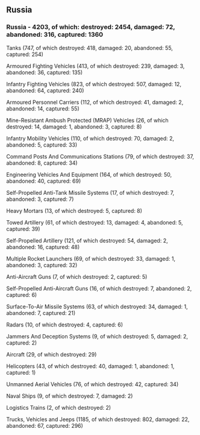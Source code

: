 
 
 ## Russia
 
 ### Russia - 4203, of which: destroyed: 2454, damaged: 72, abandoned: 316, captured: 1360

 

 

 Tanks (747, of which destroyed: 418, damaged: 20, abandoned: 55, captured: 254)

 Armoured Fighting Vehicles (413, of which destroyed: 239, damaged: 3, abandoned: 36, captured: 135)

 Infantry Fighting Vehicles (823, of which destroyed: 507, damaged: 12, abandoned: 64, captured: 240)

 Armoured Personnel Carriers (112, of which destroyed: 41, damaged: 2, abandoned: 14, captured: 55)

 Mine-Resistant Ambush Protected (MRAP) Vehicles (26, of which destroyed: 14, damaged: 1, abandoned: 3, captured: 8)

 Infantry Mobility Vehicles (110, of which destroyed: 70, damaged: 2, abandoned: 5, captured: 33)

 Command Posts And Communications Stations (79, of which destroyed: 37, abandoned: 8, captured: 34)

 Engineering Vehicles And Equipment (164, of which destroyed: 50, abandoned: 40, captured: 69)

 Self-Propelled Anti-Tank Missile Systems (17, of which destroyed: 7, abandoned: 3, captured: 7)

 Heavy Mortars (13, of which destroyed: 5, captured: 8)

 Towed Artillery (61, of which destroyed: 13, damaged: 4, abandoned: 5, captured: 39)

 Self-Propelled Artillery (121, of which destroyed: 54, damaged: 2, abandoned: 16, captured: 48)

 Multiple Rocket Launchers (69, of which destroyed: 33, damaged: 1, abandoned: 3, captured: 32)

 Anti-Aircraft Guns (7, of which destroyed: 2, captured: 5)

 Self-Propelled Anti-Aircraft Guns (16, of which destroyed: 7, abandoned: 2, captured: 6)

 Surface-To-Air Missile Systems (63, of which destroyed: 34, damaged: 1, abandoned: 7, captured: 21)

 Radars (10, of which destroyed: 4, captured: 6)

 Jammers And Deception Systems (9, of which destroyed: 5, damaged: 2, captured: 2)

 Aircraft (29, of which destroyed: 29)

 Helicopters (43, of which destroyed: 40, damaged: 1, abandoned: 1, captured: 1)

 Unmanned Aerial Vehicles (76, of which destroyed: 42, captured: 34)

 Naval Ships (9, of which destroyed: 7, damaged: 2)

 Logistics Trains (2, of which destroyed: 2)

 Trucks, Vehicles and Jeeps (1185, of which destroyed: 802, damaged: 22, abandoned: 67, captured: 296)

